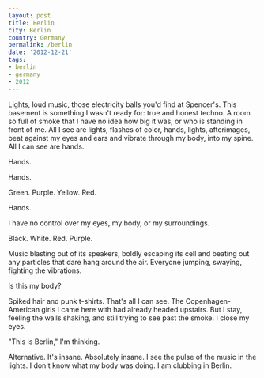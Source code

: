 ```yaml
---
layout: post
title: Berlin
city: Berlin
country: Germany
permalink: /berlin
date: '2012-12-21'
tags:
- berlin
- germany
- 2012
---
```


Lights, loud music, those electricity balls you'd find at Spencer's. This basement is something I wasn't ready for: true and honest techno. A room so full of smoke that I have no idea how big it was, or who is standing in front of me. All I see are lights, flashes of color, hands, lights, afterimages, beat against my eyes and ears and vibrate through my body, into my spine. All I can see are hands.

Hands.

Hands.

Green. Purple. Yellow. Red.

Hands.

I have no control over my eyes, my body, or my surroundings.

Black. White. Red. Purple.

Music blasting out of its speakers, boldly escaping its cell and beating out any particles that dare hang around the air. Everyone jumping, swaying, fighting the vibrations.

Is this my body?

Spiked hair and punk t-shirts. That's all I can see. The Copenhagen-American girls I came here with had already headed upstairs. But I stay, feeling the walls shaking, and still trying to see past the smoke. I close my eyes.

"This is Berlin," I'm thinking.

Alternative. It's insane. Absolutely insane. I see the pulse of the music in the lights. I don't know what my body was doing. I am clubbing in Berlin.